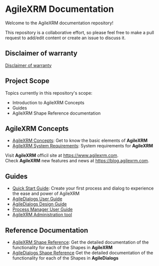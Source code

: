 # AgileXRM Documentation

Welcome to the AgileXRM documentation repository!

This repository is a collaborative effort, so please feel free to make a pull request to add/edit content or create an issue to discuss it.

## Disclaimer of warranty

[Disclaimer of warranty](guides/common/DisclaimerOfWarranty.md)
 
## Project Scope

Topics currently in this repository's scope:

- Introduction to AgileXRM Concepts
- Guides
- AgileXRM Shape Reference documentation

## AgileXRM Concepts

- [AgileXRM Concepts](concepts/AgileXRM-Concepts.md): Get to know the basic elements of **AgileXRM**
- [AgileXRM System Requirements](systemrequirements/AgileXRM-SystemrequiRements.md): System requirements for **AgileXRM**

Visit **AgileXRM** officil site at <https://www.agilexrm.com>.  
Check **AgileXRM** new features and news at <https://blog.agilexrm.com>.

## Guides

- [Quick Start Guide](guides/Quick-Start.md): Create your first process and dialog to experience the ease and power of AgileXRM
- [AgileDialogs User Guide](guides/AgileDialogs-UserGuide.md)
- [AgileDialogs Design Guide](guides/AgileDialogs-DesignGuide.md)
- [Process Manager User Guide](guides/ProcessManager-UserGuide.md)
- [AgileXRM Administration tool](guides/XRMAdministrationTool-UserGuide.md)

## Reference Documentation

- [AgileXRM Shape Reference](ref/README.md): Get the detailed documentation of the functionality for each of the Shapes in **AgileXRM**
- [AgileDialogs Shape Reference](ref/AgileDialogs.md) Get the detailed documentation of the functionality for each of the Shapes in **AgileDialogs**
